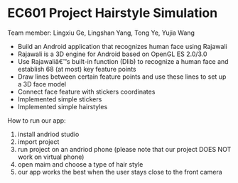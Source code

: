 # EC601 Project Hairstyle Simulation

Team member: Lingxiu Ge, Lingshan Yang, Tong Ye, Yujia Wang

- Build an Android application that recognizes human face using Rajawali
- Rajawali is a 3D engine for Android based on OpenGL ES 2.0/3.0
- Use Rajawaliâ€™s built-in function (Dlib) to recognize a human face and establish 68 (at most) key feature points
- Draw lines between certain feature points and use these lines to set up a 3D face model
- Connect  face feature with stickers coordinates
- Implemented simple stickers
- Implemented simple hairstyles


How to run our app:
1. install andriod studio
2. import project
3. run project on an andriod phone (please note that our project DOES NOT work on virtual phone)
4. open maim and choose a type of hair style
5. our app works the best when the user stays close to the front camera
